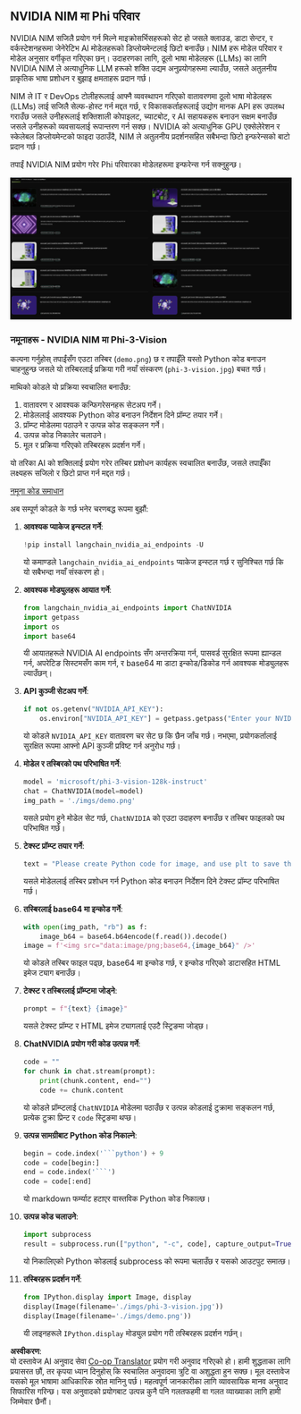 <!--
CO_OP_TRANSLATOR_METADATA:
{
  "original_hash": "7b08e277df2a9307f861ae54bc30c772",
  "translation_date": "2025-07-16T19:35:23+00:00",
  "source_file": "md/01.Introduction/02/06.NVIDIA.md",
  "language_code": "ne"
}
-->
## NVIDIA NIM मा Phi परिवार

NVIDIA NIM सजिलै प्रयोग गर्न मिल्ने माइक्रोसर्भिसहरूको सेट हो जसले क्लाउड, डाटा सेन्टर, र वर्कस्टेशनहरूमा जेनेरेटिभ AI मोडेलहरूको डिप्लोयमेन्टलाई छिटो बनाउँछ। NIM हरू मोडेल परिवार र मोडेल अनुसार वर्गीकृत गरिएका छन्। उदाहरणका लागि, ठूलो भाषा मोडेलहरू (LLMs) का लागि NVIDIA NIM ले अत्याधुनिक LLM हरूको शक्ति उद्यम अनुप्रयोगहरूमा ल्याउँछ, जसले अतुलनीय प्राकृतिक भाषा प्रशोधन र बुझाइ क्षमताहरू प्रदान गर्छ।

NIM ले IT र DevOps टोलीहरूलाई आफ्नै व्यवस्थापन गरिएको वातावरणमा ठूलो भाषा मोडेलहरू (LLMs) लाई सजिलै सेल्फ-होस्ट गर्न मद्दत गर्छ, र विकासकर्ताहरूलाई उद्योग मानक API हरू उपलब्ध गराउँछ जसले उनीहरूलाई शक्तिशाली कोपाइलट, च्याटबोट, र AI सहायकहरू बनाउन सक्षम बनाउँछ जसले उनीहरूको व्यवसायलाई रूपान्तरण गर्न सक्छ। NVIDIA को अत्याधुनिक GPU एक्सेलेरेशन र स्केलेबल डिप्लोयमेन्टको फाइदा उठाउँदै, NIM ले अतुलनीय प्रदर्शनसहित सबैभन्दा छिटो इन्फरेन्सको बाटो प्रदान गर्छ।

तपाईं NVIDIA NIM प्रयोग गरेर Phi परिवारका मोडेलहरूमा इन्फरेन्स गर्न सक्नुहुन्छ।

![nim](../../../../../translated_images/Phi-NIM.09bebb743387ee4a5028d7d4f8fed55e619711b26c8937526b43a2af980f7dcf.ne.png)

### **नमूनाहरू - NVIDIA NIM मा Phi-3-Vision**

कल्पना गर्नुहोस् तपाईंसँग एउटा तस्बिर (`demo.png`) छ र तपाईँले यस्तो Python कोड बनाउन चाहनुहुन्छ जसले यो तस्बिरलाई प्रक्रिया गरी नयाँ संस्करण (`phi-3-vision.jpg`) बचत गर्छ।

माथिको कोडले यो प्रक्रिया स्वचालित बनाउँछ:

1. वातावरण र आवश्यक कन्फिगरेसनहरू सेटअप गर्ने।
2. मोडेललाई आवश्यक Python कोड बनाउन निर्देशन दिने प्रॉम्प्ट तयार गर्ने।
3. प्रॉम्प्ट मोडेलमा पठाउने र उत्पन्न कोड सङ्कलन गर्ने।
4. उत्पन्न कोड निकालेर चलाउने।
5. मूल र प्रक्रिया गरिएको तस्बिरहरू प्रदर्शन गर्ने।

यो तरिका AI को शक्तिलाई प्रयोग गरेर तस्बिर प्रशोधन कार्यहरू स्वचालित बनाउँछ, जसले तपाईँका लक्ष्यहरू सजिलो र छिटो प्राप्त गर्न मद्दत गर्छ।

[नमूना कोड समाधान](../../../../../code/06.E2E/E2E_Nvidia_NIM_Phi3_Vision.ipynb)

अब सम्पूर्ण कोडले के गर्छ भनेर चरणबद्ध रूपमा बुझौं:

1. **आवश्यक प्याकेज इन्स्टल गर्ने**:
    ```python
    !pip install langchain_nvidia_ai_endpoints -U
    ```  
    यो कमाण्डले `langchain_nvidia_ai_endpoints` प्याकेज इन्स्टल गर्छ र सुनिश्चित गर्छ कि यो सबैभन्दा नयाँ संस्करण हो।

2. **आवश्यक मोड्युलहरू आयात गर्ने**:
    ```python
    from langchain_nvidia_ai_endpoints import ChatNVIDIA
    import getpass
    import os
    import base64
    ```  
    यी आयातहरूले NVIDIA AI endpoints सँग अन्तरक्रिया गर्न, पासवर्ड सुरक्षित रूपमा ह्यान्डल गर्न, अपरेटिङ सिस्टमसँग काम गर्न, र base64 मा डाटा इन्कोड/डिकोड गर्न आवश्यक मोड्युलहरू ल्याउँछन्।

3. **API कुञ्जी सेटअप गर्ने**:
    ```python
    if not os.getenv("NVIDIA_API_KEY"):
        os.environ["NVIDIA_API_KEY"] = getpass.getpass("Enter your NVIDIA API key: ")
    ```  
    यो कोडले `NVIDIA_API_KEY` वातावरण चर सेट छ कि छैन जाँच गर्छ। नभएमा, प्रयोगकर्तालाई सुरक्षित रूपमा आफ्नो API कुञ्जी प्रविष्ट गर्न अनुरोध गर्छ।

4. **मोडेल र तस्बिरको पथ परिभाषित गर्ने**:
    ```python
    model = 'microsoft/phi-3-vision-128k-instruct'
    chat = ChatNVIDIA(model=model)
    img_path = './imgs/demo.png'
    ```  
    यसले प्रयोग हुने मोडेल सेट गर्छ, `ChatNVIDIA` को एउटा उदाहरण बनाउँछ र तस्बिर फाइलको पथ परिभाषित गर्छ।

5. **टेक्स्ट प्रॉम्प्ट तयार गर्ने**:
    ```python
    text = "Please create Python code for image, and use plt to save the new picture under imgs/ and name it phi-3-vision.jpg."
    ```  
    यसले मोडेललाई तस्बिर प्रशोधन गर्न Python कोड बनाउन निर्देशन दिने टेक्स्ट प्रॉम्प्ट परिभाषित गर्छ।

6. **तस्बिरलाई base64 मा इन्कोड गर्ने**:
    ```python
    with open(img_path, "rb") as f:
        image_b64 = base64.b64encode(f.read()).decode()
    image = f'<img src="data:image/png;base64,{image_b64}" />'
    ```  
    यो कोडले तस्बिर फाइल पढ्छ, base64 मा इन्कोड गर्छ, र इन्कोड गरिएको डाटासहित HTML इमेज ट्याग बनाउँछ।

7. **टेक्स्ट र तस्बिरलाई प्रॉम्प्टमा जोड्ने**:
    ```python
    prompt = f"{text} {image}"
    ```  
    यसले टेक्स्ट प्रॉम्प्ट र HTML इमेज ट्यागलाई एउटै स्ट्रिङमा जोड्छ।

8. **ChatNVIDIA प्रयोग गरी कोड उत्पन्न गर्ने**:
    ```python
    code = ""
    for chunk in chat.stream(prompt):
        print(chunk.content, end="")
        code += chunk.content
    ```  
    यो कोडले प्रॉम्प्टलाई `ChatNVIDIA` मोडेलमा पठाउँछ र उत्पन्न कोडलाई टुक्रामा सङ्कलन गर्छ, प्रत्येक टुक्रा प्रिन्ट र `code` स्ट्रिङमा थप्छ।

9. **उत्पन्न सामग्रीबाट Python कोड निकाल्ने**:
    ```python
    begin = code.index('```python') + 9  
    code = code[begin:]  
    end = code.index('```')
    code = code[:end]
    ```  
    यो markdown फर्म्याट हटाएर वास्तविक Python कोड निकाल्छ।

10. **उत्पन्न कोड चलाउने**:
    ```python
    import subprocess
    result = subprocess.run(["python", "-c", code], capture_output=True)
    ```  
    यो निकालिएको Python कोडलाई subprocess को रूपमा चलाउँछ र यसको आउटपुट समात्छ।

11. **तस्बिरहरू प्रदर्शन गर्ने**:
    ```python
    from IPython.display import Image, display
    display(Image(filename='./imgs/phi-3-vision.jpg'))
    display(Image(filename='./imgs/demo.png'))
    ```  
    यी लाइनहरूले `IPython.display` मोड्युल प्रयोग गरी तस्बिरहरू प्रदर्शन गर्छन्।

**अस्वीकरण**:  
यो दस्तावेज AI अनुवाद सेवा [Co-op Translator](https://github.com/Azure/co-op-translator) प्रयोग गरी अनुवाद गरिएको हो। हामी शुद्धताका लागि प्रयासरत छौं, तर कृपया ध्यान दिनुहोस् कि स्वचालित अनुवादमा त्रुटि वा अशुद्धता हुन सक्छ। मूल दस्तावेज यसको मूल भाषामा आधिकारिक स्रोत मानिनु पर्छ। महत्वपूर्ण जानकारीका लागि व्यावसायिक मानव अनुवाद सिफारिस गरिन्छ। यस अनुवादको प्रयोगबाट उत्पन्न कुनै पनि गलतफहमी वा गलत व्याख्याका लागि हामी जिम्मेवार छैनौं।